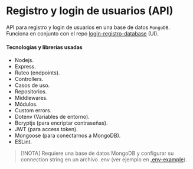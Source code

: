 # Registro y login de usuarios (API)
API para registro y login de usuarios en una base de datos `MongoDB`.
Funciona en conjunto con el repo [login-registro-database](https://github.com/mikelapro/login-registro-database) (UI).

#### Tecnologías y librerías usadas
* Nodejs.
* Express.
* Ruteo (endpoints).
* Controllers.
* Casos de uso.
* Repositorios.
* Middlewares.
* Módulos.
* Custom errors.
* Dotenv (Variables de entorno).
* Bcryptjs (para encriptar contraseñas).
* JWT (para access token).
* Mongoose (para conectarnos a MongoDB).
* ESLint.

> [!NOTA]
> Requiere una base de datos MongoDB y configurar su connection string en un archivo .env (ver ejemplo en [.env-example](https://github.com/mikelapro/login-registro-database-api/blob/main/.env-example)).
